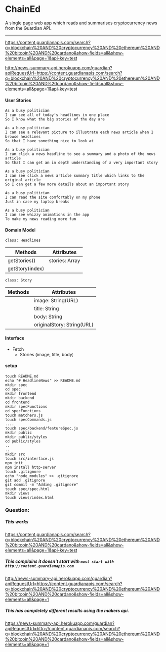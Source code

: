 # ChainEd

A single page web app which reads and summarises cryptocurrency news from the Guardian API.

---
https://content.guardianapis.com/search?q=blockchain%20AND%20cryptocurrency%20AND%20ethereum%20AND%20bitcoin%20AND%20cardano&show-fields=all&show-elements=all&page=1&api-key=test

http://news-summary-api.herokuapp.com/guardian?apiRequestUrl=https://content.guardianapis.com/search?q=blockchain%20AND%20cryptocurrency%20AND%20ethereum%20AND%20bitcoin%20AND%20cardano&show-fields=all&show-elements=all&page=1&api-key=test

#### User Stories

```
As a busy politician
I can see all of today's headlines in one place
So I know what the big stories of the day are

As a busy politician
I can see a relevant picture to illustrate each news article when I browse headlines
So that I have something nice to look at

As a busy politician
I can click a news headline to see a summary and a photo of the news article
So that I can get an in depth understanding of a very important story

As a busy politician
I can see click a news article summary title which links to the original article
So I can get a few more details about an important story

As a busy politician
I can read the site comfortably on my phone
Just in case my laptop breaks

As a busy politician
I can see whizzy animations in the app
To make my news reading more fun
```

#### Domain Model

`class: Headlines`

| Methods         | Attributes     |
| --------------- | -------------- |
| getStories()    | stories: Array |
| getStory(index) |                |

`class: Story`

| Methods | Attributes                 |
| ------- | -------------------------- |
|         | image: String(URL)         |
|         | title: String              |
|         | body: String               |
|         | originalStory: String(URL) |

#### Interface

- Fetch
  - Stories (image, title, body)

#### setup

```
touch README.md
echo "# HeadlineNews" >> README.md
mkdir spec
cd spec
mkdir frontend
mkdir backend
cd frontend
mkdir specFunctions
cd specFunctions
touch matchers.js
touch specCommands.js
....
touch spec/backend/featureSpec.js
mkdir public
mkdir public/styles
cd public/styles
..
..
mkdir src
touch src/interface.js
npm init
npm install http-server
touch .gitignore
echo "node_modules" >> .gitignore
git add .gitignore
git commit -m "Adding .gitignore"
touch spec/spec.html
mkdir views
touch views/index.html
```

### Question:


##### This works
https://content.guardianapis.com/search?q=blockchain%20AND%20cryptocurrency%20AND%20ethereum%20AND%20bitcoin%20AND%20cardano&show-fields=all&show-elements=all&page=1&api-key=test

##### This complains it doesn't start with `must start with http://content.guardianapis.com`
http://news-summary-api.herokuapp.com/guardian?apiRequestUrl=https://content.guardianapis.com/search?q=blockchain%20AND%20cryptocurrency%20AND%20ethereum%20AND%20bitcoin%20AND%20cardano&show-fields=all&show-elements=all&page=1

##### This has completely different results using the makers api. 
https://news-summary-api.herokuapp.com/guardian?apiRequestUrl=http://content.guardianapis.com/search?q=blockchain%20AND%20cryptocurrency%20AND%20ethereum%20AND%20bitcoin%20AND%20cardano&show-fields=all&show-elements=all&page=1